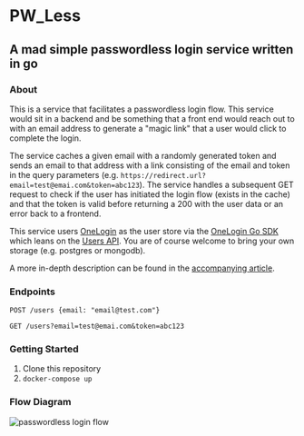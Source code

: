 # PW_Less
## A mad simple passwordless login service written in go

### About
This is a service that facilitates a passwordless login flow. This service would sit in a backend and be something that a front end would reach out to with an email address to generate a "magic link" that a user would click to complete the login. 

The service caches a given email with a randomly generated token and sends an email to that address with a link consisting of the email and token in the query parameters (e.g. `https://redirect.url?email=test@emai.com&token=abc123`). The service handles a subsequent GET request to check if the user has initiated the login flow (exists in the cache) and that the token is valid before returning a 200 with the user data or an error back to a frontend.

This service users [OneLogin](https://www.onelogin.com) as the user store via the [OneLogin Go SDK](https://github.com/onelogin/onelogin-go-sdk) which leans on the [Users API](https://developers.onelogin.com/api-docs/2/users/list-users). You are of course welcome to bring your own storage (e.g. postgres or mongodb).

A more in-depth description can be found in the [accompanying article](https://d-caponi1.medium.com/writing-a-passwordless-service-with-go-and-docker-594d693689dc).

### Endpoints
`POST /users {email: "email@test.com"}`

`GET /users?email=test@emai.com&token=abc123`

### Getting Started
1. Clone this repository
2. `docker-compose up`

### Flow Diagram
![passwordless login flow](https://miro.medium.com/max/700/1*ye-0kb3JFb9bYxzfW6RpdQ.png "passwordless login flow")